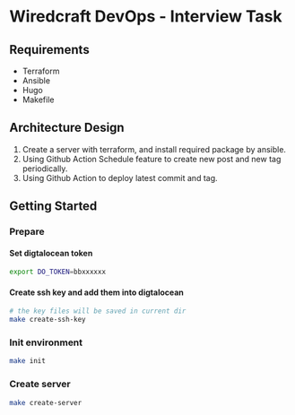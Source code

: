 # Wiredcraft DevOps - Interview Task

## Requirements

- Terraform
- Ansible
- Hugo
- Makefile

## Architecture Design

1. Create a server with terraform, and install required package by ansible.
2. Using Github Action Schedule feature to create new post and new tag periodically.
3. Using Github Action to deploy latest commit and tag.

## Getting Started

### Prepare

#### Set digtalocean token

```sh
export DO_TOKEN=bbxxxxxx
```

#### Create ssh key and add them into digtalocean

```sh
# the key files will be saved in current dir
make create-ssh-key
```

### Init environment

```sh
make init
```

### Create server

```sh
make create-server
```
